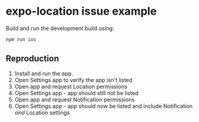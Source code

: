 # expo-location issue example

Build and run the development build using:

```sh
npm run ios
```

## Reproduction

1. Install and run the app.
2. Open Settings app to verify the app isn't listed
3. Open app and request Location permissions
4. Open Settings app - app should still not be listed
5. Open app and request Notification permissions
6. Open Settings app - app should now be listed and include Notification _and_ Location settings
